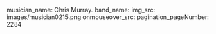 musician_name: Chris Murray.
band_name: 
img_src: images/musician0215.png
onmouseover_src: 
pagination_pageNumber: 2284
